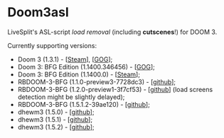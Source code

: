 # Doom3asl
LiveSplit's ASL-script _load removal_ (including __cutscenes__!) for DOOM 3.

Currently supporting versions:
- Doom 3 (1.3.1) - [[Steam](http://store.steampowered.com/app/9050/)], [[GOG](https://www.gog.com/en/game/doom_3/)];
- Doom 3: BFG Edition (1.1400.346456) - [[GOG](https://www.gog.com/en/game/doom_3/)];
- Doom 3: BFG Edition (1.1400.0) - [[Steam](http://store.steampowered.com/app/208200/)];
- RBDOOM-3-BFG (1.1.0-preview3-7728dc3) - [[github](https://github.com/RobertBeckebans/RBDOOM-3-BFG/releases/tag/1.1.0-preview3)];
- RBDOOM-3-BFG (1.2.0-preview1-3f7cf53) - [[github](https://github.com/RobertBeckebans/RBDOOM-3-BFG/releases/tag/1.2.0-preview1)] (load screens detection might be slightly delayed);
- RBDOOM-3-BFG (1.5.1.2-39ae120) - [[github](https://github.com/RobertBeckebans/RBDOOM-3-BFG/releases/tag/v1.5.1)];
- dhewm3 (1.5.0) - [[github](https://github.com/dhewm/dhewm3/releases/tag/1.5.0)];
- dhewm3 (1.5.1) - [[github](https://github.com/dhewm/dhewm3/releases/tag/1.5.1)];
- dhewm3 (1.5.2) - [[github](https://github.com/dhewm/dhewm3/releases/tag/1.5.2)];
